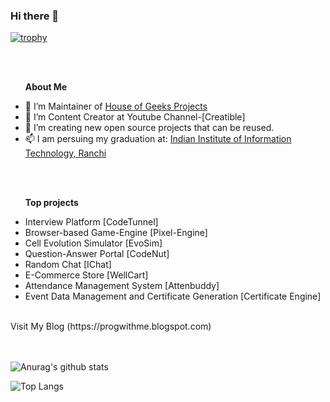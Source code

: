 ### Hi there 👋

[![trophy](https://github-profile-trophy.vercel.app/?username=prskid1000&theme=onedark)](https://github.com/ryo-ma/github-profile-trophy)

<br><br>
<b><ul>About Me</ul></b>
- 🔭 I’m Maintainer of [House of Geeks Projects](https://github.com/houseofgeeks)
- 🌱 I’m Content Creator at Youtube Channel-[Creatible]
- 👯 I’m creating new open source projects that can be reused.
- 📫 I am persuing my graduation at: [Indian Institute of Information Technology, Ranchi](iiitranchi.ac.in)

<br><br>
<b><ul>Top projects</ul></b>
- Interview Platform [CodeTunnel]
- Browser-based Game-Engine [Pixel-Engine]
- Cell Evolution Simulator [EvoSim]
- Question-Answer Portal [CodeNut]
- Random Chat [IChat]
- E-Commerce Store [WellCart]
- Attendance Management System [Attenbuddy]
- Event Data Management and Certificate Generation [Certificate Engine]

<br>
Visit My Blog (https://progwithme.blogspot.com)

<br><br>
![Anurag's github stats](https://github-readme-stats.vercel.app/api?username=prskid1000&show_icons=true&theme=radical&layout=compact)

![Top Langs](https://github-readme-stats.vercel.app/api/top-langs/?username=prskid1000&show_icons=true&theme=radical&langs_count=20&layout=compact)
